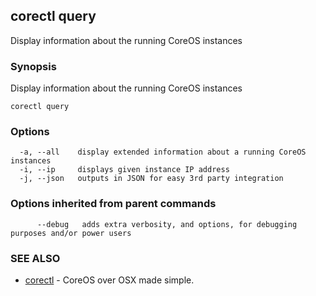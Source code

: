 ## corectl query

Display information about the running CoreOS instances

### Synopsis


Display information about the running CoreOS instances

```
corectl query
```

### Options

```
  -a, --all    display extended information about a running CoreOS instances
  -i, --ip     displays given instance IP address
  -j, --json   outputs in JSON for easy 3rd party integration
```

### Options inherited from parent commands

```
      --debug   adds extra verbosity, and options, for debugging purposes and/or power users
```

### SEE ALSO
* [corectl](corectl.md)	 - CoreOS over OSX made simple.

